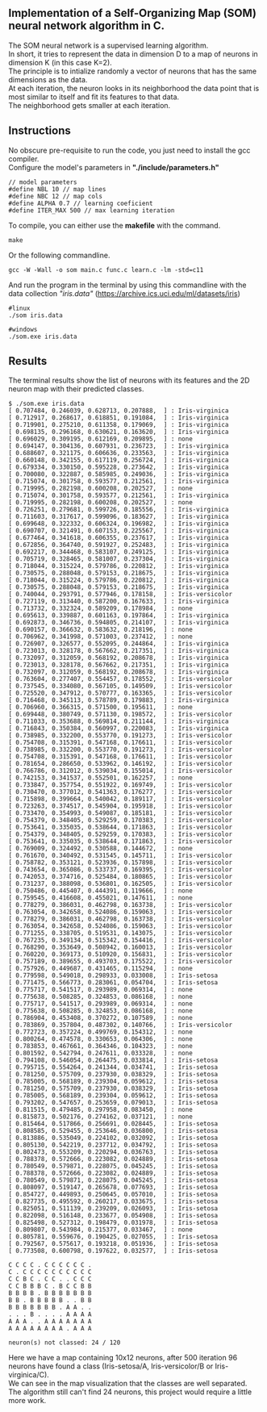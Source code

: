 ## Implementation of a Self-Organizing Map (SOM) neural network algorithm in C.  

The SOM neural network is a supervised learning algorithm.  
In short, it tries to represent the data in dimension D to a map of neurons in dimension K (in this case K=2).  
The principle is to intialize randomly a vector of neurons that has the same dimensions as the data.  
At each iteration, the neuron looks in its neighborhood the data point that is most similar to itself and fit its features to that data.  
The neighborhood gets smaller at each iteration.  


## Instructions
No obscure pre-requisite to run the code, you just need to install the gcc compiler.  
Configure the model's parameters in **"./include/parameters.h"**  

```
// model parameters
#define NBL 10 // map lines
#define NBC 12 // map cols
#define ALPHA 0.7 // learning coeficient
#define ITER_MAX 500 // max learning iteration
```

To compile, you can either use the **makefile** with the command.  
```
make
```

Or the following commandline.  

```
gcc -W -Wall -o som main.c func.c learn.c -lm -std=c11  
```

And run the program in the terminal by using this commandline with the data collection *"iris.data"* (https://archive.ics.uci.edu/ml/datasets/iris)
```
#linux
./som iris.data  

#windows
./som.exe iris.data  
```

## Results
The terminal results show the list of neurons with its features and the 2D neuron map with their predicted classes.  


```
$ ./som.exe iris.data
[ 0.707484, 0.246039, 0.628713, 0.207888,  ] : Iris-virginica
[ 0.712917, 0.268617, 0.618851, 0.191084,  ] : Iris-virginica
[ 0.719901, 0.275210, 0.611358, 0.179069,  ] : Iris-virginica
[ 0.698135, 0.296168, 0.630621, 0.163620,  ] : Iris-virginica
[ 0.696029, 0.309195, 0.612169, 0.209895,  ] : none
[ 0.694147, 0.304136, 0.607931, 0.236723,  ] : Iris-virginica
[ 0.688607, 0.321175, 0.606636, 0.233563,  ] : Iris-virginica
[ 0.660148, 0.342155, 0.617119, 0.256724,  ] : Iris-virginica
[ 0.679334, 0.330150, 0.595228, 0.273642,  ] : Iris-virginica
[ 0.700080, 0.322887, 0.585985, 0.249036,  ] : Iris-virginica
[ 0.715074, 0.301758, 0.593577, 0.212561,  ] : Iris-virginica
[ 0.719995, 0.282198, 0.600208, 0.202527,  ] : none
[ 0.715074, 0.301758, 0.593577, 0.212561,  ] : Iris-virginica
[ 0.719995, 0.282198, 0.600208, 0.202527,  ] : none
[ 0.726251, 0.279681, 0.599726, 0.185556,  ] : Iris-virginica
[ 0.711603, 0.317617, 0.599096, 0.183627,  ] : Iris-virginica
[ 0.699648, 0.322332, 0.606324, 0.196982,  ] : Iris-virginica
[ 0.690707, 0.321491, 0.607153, 0.225567,  ] : Iris-virginica
[ 0.677464, 0.341618, 0.606355, 0.237617,  ] : Iris-virginica
[ 0.672856, 0.364740, 0.591927, 0.252483,  ] : Iris-virginica
[ 0.692217, 0.344468, 0.583107, 0.249125,  ] : Iris-virginica
[ 0.705719, 0.328465, 0.581007, 0.237304,  ] : Iris-virginica
[ 0.718044, 0.315224, 0.579786, 0.220812,  ] : Iris-virginica
[ 0.730575, 0.288048, 0.579153, 0.218675,  ] : Iris-virginica
[ 0.718044, 0.315224, 0.579786, 0.220812,  ] : Iris-virginica
[ 0.730575, 0.288048, 0.579153, 0.218675,  ] : Iris-virginica
[ 0.740044, 0.293791, 0.577946, 0.178158,  ] : Iris-versicolor
[ 0.727119, 0.313440, 0.587200, 0.167633,  ] : Iris-virginica
[ 0.713732, 0.332324, 0.589209, 0.178984,  ] : none
[ 0.695613, 0.339887, 0.601163, 0.197864,  ] : Iris-virginica
[ 0.692873, 0.346736, 0.594805, 0.214107,  ] : Iris-virginica
[ 0.690157, 0.366632, 0.583632, 0.218196,  ] : none
[ 0.706962, 0.341998, 0.571003, 0.237412,  ] : none
[ 0.726907, 0.326577, 0.552095, 0.244864,  ] : Iris-virginica
[ 0.723013, 0.328178, 0.567662, 0.217351,  ] : Iris-virginica
[ 0.732097, 0.312059, 0.568192, 0.208678,  ] : Iris-virginica
[ 0.723013, 0.328178, 0.567662, 0.217351,  ] : Iris-virginica
[ 0.732097, 0.312059, 0.568192, 0.208678,  ] : Iris-virginica
[ 0.763604, 0.277407, 0.554457, 0.178552,  ] : Iris-versicolor
[ 0.737545, 0.334080, 0.567105, 0.149509,  ] : Iris-versicolor
[ 0.725520, 0.347912, 0.570777, 0.163365,  ] : Iris-versicolor
[ 0.716468, 0.345113, 0.578789, 0.179883,  ] : Iris-virginica
[ 0.706960, 0.366315, 0.571500, 0.195611,  ] : none
[ 0.699448, 0.380749, 0.571130, 0.198572,  ] : Iris-versicolor
[ 0.711033, 0.353688, 0.569814, 0.211144,  ] : Iris-virginica
[ 0.716843, 0.350384, 0.560997, 0.220083,  ] : Iris-virginica
[ 0.738985, 0.332200, 0.553770, 0.191273,  ] : Iris-versicolor
[ 0.754708, 0.315391, 0.547168, 0.176611,  ] : Iris-versicolor
[ 0.738985, 0.332200, 0.553770, 0.191273,  ] : Iris-versicolor
[ 0.754708, 0.315391, 0.547168, 0.176611,  ] : Iris-versicolor
[ 0.781654, 0.286650, 0.533962, 0.146192,  ] : Iris-versicolor
[ 0.766786, 0.312012, 0.539034, 0.155014,  ] : Iris-versicolor
[ 0.742153, 0.341537, 0.552501, 0.162257,  ] : none
[ 0.733847, 0.357754, 0.551922, 0.169749,  ] : Iris-versicolor
[ 0.730470, 0.377012, 0.541363, 0.176277,  ] : Iris-versicolor
[ 0.715898, 0.399664, 0.540042, 0.189117,  ] : Iris-versicolor
[ 0.723263, 0.374517, 0.545904, 0.195918,  ] : Iris-versicolor
[ 0.733470, 0.354993, 0.549087, 0.185181,  ] : Iris-versicolor
[ 0.754379, 0.348405, 0.529259, 0.170383,  ] : Iris-versicolor
[ 0.753641, 0.335035, 0.538644, 0.171863,  ] : Iris-versicolor
[ 0.754379, 0.348405, 0.529259, 0.170383,  ] : Iris-versicolor
[ 0.753641, 0.335035, 0.538644, 0.171863,  ] : Iris-versicolor
[ 0.769009, 0.324492, 0.530588, 0.144672,  ] : none
[ 0.761670, 0.340492, 0.531545, 0.145711,  ] : Iris-versicolor
[ 0.758782, 0.353121, 0.523936, 0.157898,  ] : Iris-versicolor
[ 0.743654, 0.365086, 0.533737, 0.169395,  ] : Iris-versicolor
[ 0.742053, 0.374716, 0.525484, 0.180865,  ] : Iris-versicolor
[ 0.731237, 0.388098, 0.536801, 0.162505,  ] : Iris-versicolor
[ 0.750486, 0.445407, 0.444391, 0.119666,  ] : none
[ 0.759545, 0.416608, 0.455021, 0.147611,  ] : none
[ 0.778279, 0.386031, 0.462798, 0.163738,  ] : Iris-versicolor
[ 0.763054, 0.342658, 0.524086, 0.159063,  ] : Iris-versicolor
[ 0.778279, 0.386031, 0.462798, 0.163738,  ] : Iris-versicolor
[ 0.763054, 0.342658, 0.524086, 0.159063,  ] : Iris-versicolor
[ 0.771255, 0.338705, 0.519531, 0.143075,  ] : Iris-versicolor
[ 0.767235, 0.349134, 0.515342, 0.154416,  ] : Iris-versicolor
[ 0.768290, 0.353649, 0.508942, 0.160013,  ] : Iris-versicolor
[ 0.760220, 0.369173, 0.510920, 0.156831,  ] : Iris-versicolor
[ 0.757189, 0.389655, 0.493703, 0.175522,  ] : Iris-versicolor
[ 0.757926, 0.449687, 0.431465, 0.115294,  ] : none
[ 0.779598, 0.549018, 0.298933, 0.033008,  ] : Iris-setosa
[ 0.771475, 0.566773, 0.283061, 0.054704,  ] : Iris-setosa
[ 0.775717, 0.541517, 0.293989, 0.069314,  ] : none
[ 0.775638, 0.508285, 0.324853, 0.086168,  ] : none
[ 0.775717, 0.541517, 0.293989, 0.069314,  ] : none
[ 0.775638, 0.508285, 0.324853, 0.086168,  ] : none
[ 0.786904, 0.453408, 0.370272, 0.107589,  ] : none
[ 0.783869, 0.357804, 0.487302, 0.140766,  ] : Iris-versicolor
[ 0.772723, 0.357224, 0.499769, 0.154312,  ] : none
[ 0.800264, 0.474578, 0.330653, 0.064306,  ] : none
[ 0.783853, 0.467661, 0.364346, 0.104323,  ] : none
[ 0.801592, 0.542794, 0.247611, 0.033328,  ] : none
[ 0.794108, 0.546054, 0.264475, 0.033814,  ] : Iris-setosa
[ 0.795715, 0.554264, 0.241344, 0.034741,  ] : Iris-setosa
[ 0.781250, 0.575709, 0.237930, 0.038329,  ] : Iris-setosa
[ 0.785005, 0.568189, 0.239304, 0.059612,  ] : Iris-setosa
[ 0.781250, 0.575709, 0.237930, 0.038329,  ] : Iris-setosa
[ 0.785005, 0.568189, 0.239304, 0.059612,  ] : Iris-setosa
[ 0.793202, 0.547657, 0.253659, 0.079013,  ] : Iris-setosa
[ 0.811515, 0.479485, 0.297958, 0.083450,  ] : none
[ 0.815873, 0.502176, 0.274162, 0.037121,  ] : none
[ 0.815464, 0.517866, 0.256691, 0.028445,  ] : Iris-setosa
[ 0.808585, 0.529455, 0.253646, 0.036800,  ] : Iris-setosa
[ 0.813886, 0.535049, 0.224102, 0.032092,  ] : Iris-setosa
[ 0.805130, 0.542219, 0.237712, 0.034792,  ] : Iris-setosa
[ 0.802473, 0.553209, 0.220294, 0.036763,  ] : Iris-setosa
[ 0.788378, 0.572666, 0.223082, 0.024889,  ] : Iris-setosa
[ 0.780549, 0.579871, 0.228075, 0.045245,  ] : Iris-setosa
[ 0.788378, 0.572666, 0.223082, 0.024889,  ] : Iris-setosa
[ 0.780549, 0.579871, 0.228075, 0.045245,  ] : Iris-setosa
[ 0.808097, 0.519147, 0.265678, 0.077693,  ] : Iris-setosa
[ 0.854727, 0.449893, 0.250645, 0.057010,  ] : Iris-setosa
[ 0.827735, 0.495592, 0.260217, 0.033675,  ] : Iris-setosa
[ 0.825051, 0.511139, 0.239209, 0.026093,  ] : Iris-setosa
[ 0.822098, 0.516148, 0.233677, 0.054908,  ] : Iris-setosa
[ 0.825498, 0.527312, 0.198479, 0.031978,  ] : Iris-setosa
[ 0.809807, 0.543984, 0.215377, 0.033467,  ] : none
[ 0.805781, 0.559676, 0.190425, 0.027055,  ] : Iris-setosa
[ 0.792567, 0.575617, 0.193218, 0.051936,  ] : Iris-setosa
[ 0.773508, 0.600798, 0.197622, 0.032577,  ] : Iris-setosa

C C C C . C C C C C C . 
C . C C C C C C C C C C
C C B C . C C . . C C C
C C B B B C . B C C B B
B B B B . B B B B B B B
B B . B B B B B . . B B
B B B B B B B . A A . . 
. . . B . . . . A A A A
A A A . . A A A A A A A
A A A A A A A A . A A A

neuron(s) not classed: 24 / 120
```

Here we have a map containing 10x12 neurons, after 500 iteration 96 neurons have found a class (Iris-setosa/A, Iris-versicolor/B or Iris-virginica/C).  
We can see in the map visualization that the classes are well separated.  
The algorithm still can't find 24 neurons, this project would require a little more work.
